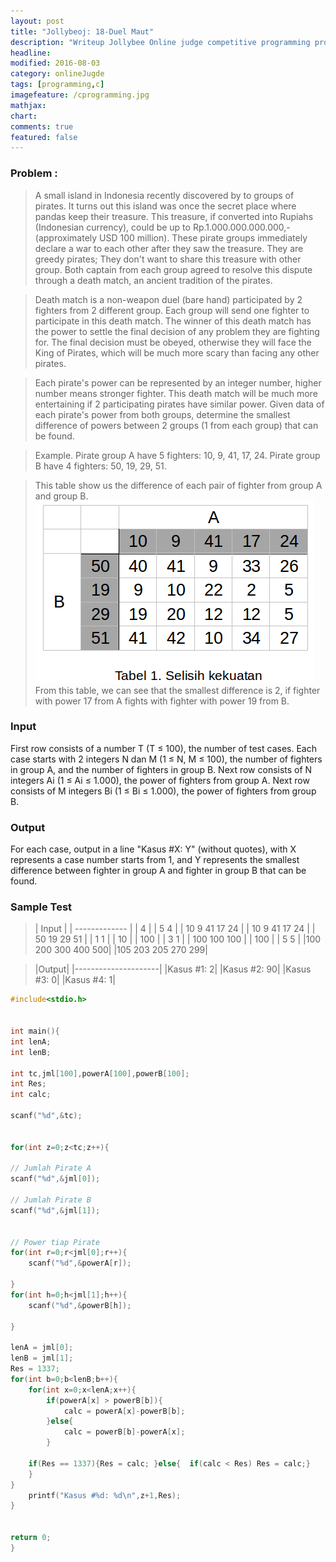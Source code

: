 ```yaml
---
layout: post
title: "Jollybeoj: 18-Duel Maut"
description: "Writeup Jollybee Online judge competitive programming problem"
headline: 
modified: 2016-08-03
category: onlineJugde
tags: [programming,c]
imagefeature: /cprogramming.jpg
mathjax: 
chart: 
comments: true
featured: false
---
```


### Problem : 
>A small island in Indonesia recently discovered by to groups of pirates. It turns out this island was once the secret place where pandas keep their treasure. This treasure, if converted into Rupiahs (Indonesian currency), could be up to Rp.1.000.000.000.000,- (approximately USD 100 million). These pirate groups immediately declare a war to each other after they saw the treasure. They are greedy pirates; They don't want to share this treasure with other group. Both captain from each group agreed to resolve this dispute through a death match, an ancient tradition of the pirates.

>Death match is a non-weapon duel (bare hand) participated by 2 fighters from 2 different group. Each group will send one fighter to participate in this death match. The winner of this death match has the power to settle the final decision of any problem they are fighting for. The final decision must be obeyed, otherwise they will face the King of Pirates, which will be much more scary than facing any other pirates.

>Each pirate's power can be represented by an integer number, higher number means stronger fighter. This death match will be much more entertaining if 2 participating pirates have similar power. Given data of each pirate's power from both groups, determine the smallest difference of powers between 2 groups (1 from each group) that can be found.

>Example.
>Pirate group A have 5 fighters: 10, 9, 41, 17, 24.
>Pirate group B have 4 fighters: 50, 19, 29, 51.

>This table show us the difference of each pair of fighter from group A and group B. 
![18 Duel Maut](/images/18-duel-maut.jpg)
>From this table, we can see that the smallest difference is 2, if fighter with power 17 from A fights with fighter with power 19 from B.

### Input
First row consists of a number T (T ≤ 100), the number of test cases. Each case starts with 2 integers N dan M (1 ≤ N, M ≤ 100), the number of fighters in group A, and the number of fighters in group B. Next row consists of N integers Ai (1 ≤ Ai ≤ 1.000), the power of fighters from group A. Next row consists of M integers Bi (1 ≤ Bi ≤ 1.000), the power of fighters from group B.

### Output
For each case, output in a line "Kasus #X: Y" (without quotes), with X represents a case number starts from 1, and Y represents the smallest difference between fighter in group A and fighter in group B that can be found.

### Sample Test

>| Input         |
| ------------- |
| 4      | 
| 5 4      | 
| 10 9 41 17 24 |
| 10 9 41 17 24 |
| 50 19 29 51 |
| 1 1 |
| 10 |
| 100 |
| 3 1 |
| 100 100 100 |
| 100 |
| 5 5 |
|100 200 300 400 500|
|105 203 205 270 299|

>|Output|
|---------------------|
|Kasus #1: 2|
|Kasus #2: 90|
|Kasus #3: 0|
|Kasus #4: 1|



```c
#include<stdio.h>


int main(){
int lenA;
int lenB;

int tc,jml[100],powerA[100],powerB[100];
int Res;
int calc;

scanf("%d",&tc);


for(int z=0;z<tc;z++){

// Jumlah Pirate A
scanf("%d",&jml[0]);

// Jumlah Pirate B
scanf("%d",&jml[1]);


// Power tiap Pirate
for(int r=0;r<jml[0];r++){
    scanf("%d",&powerA[r]);

}
for(int h=0;h<jml[1];h++){
    scanf("%d",&powerB[h]);

}

lenA = jml[0];
lenB = jml[1];
Res = 1337;
for(int b=0;b<lenB;b++){
    for(int x=0;x<lenA;x++){
        if(powerA[x] > powerB[b]){
            calc = powerA[x]-powerB[b];
        }else{
            calc = powerB[b]-powerA[x];
        }
        
    if(Res == 1337){Res = calc; }else{  if(calc < Res) Res = calc;}
    }
}
    printf("Kasus #%d: %d\n",z+1,Res);
}
    

return 0;
}
```
